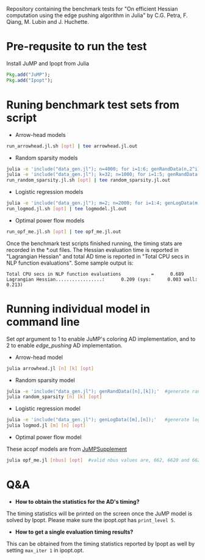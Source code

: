 Repository containing the benchmark tests for "On efficient Hessian computation using the edge pushing algorithm in Julia" by C.G. Petra, F. Qiang, M. Lubin and J. Huchette.

# Pre-requsite to run the test
Install JuMP and Ipopt from Julia
```julia
Pkg.add("JuMP");
Pkg.add("Ipopt");
```

# Runing benchmark test sets from script

* Arrow-head models
```bash
run_arrowhead.jl.sh [opt] | tee arrowhead.jl.out
```
* Random sparsity models
```bash
julia -e 'include("data_gen.jl"); n=4000; for i=1:6; genRandData(n,2^i); end'           #generate random data for fixed n=4000
julia -e 'include("data_gen.jl"); k=32; n=1000; for i=1:5; genRandData(n,k);n=n*2; end' #generate random data for fixed k=32
run_random_sparsity.jl.sh [opt] | tee random_sparsity.jl.out
```
* Logistic regression models
```bash
julia -e 'include("data_gen.jl"); m=2; n=2000; for i=1:4; genLogData(m,n); n=n+2000; end'  #generate logistic model data
run_logmod.jl.sh [opt] | tee logmodel.jl.out
```
* Optimal power flow models
```bash
run_opf_me.jl.sh [opt] | tee opf_me.jl.out
```
Once the benchmark test scripts finished running, the timing stats are recorded in the *.out files. 
The Hessian evaluation time is reported in "Lagrangian Hessian" and total AD time is reported in "Total CPU secs in NLP function evaluations". Some sample output is:

    Total CPU secs in NLP function evaluations           =      0.689
    Lagrangian Hessian.................:      0.209 (sys:      0.003 wall:      0.213)


# Running individual model in command line
Set *opt* argument to 1 to enable JuMP's coloring AD implementation, and to 2 to enable *edge_pushing* AD implementation.
* Arrow-head model

```bash
julia arrowhead.jl [n] [k] [opt]     
```
* Random sparsity model

```bash
julia -e 'include("data_gen.jl"); genRandData([n],[k]);'  #generate random data
julia random_sparsity [n] [k] [opt]
```
* Logistic regression model
```bash
julia -e 'include("data_gen.jl"); genLogData([m],[n]);'   #generate logistic regression data
julia logmod.jl [m] [n] [opt]
```

* Optimal power flow model

These acopf models are from [JuMPSupplement](https://github.com/mlubin/JuMPSupplement/tree/master/acpower)
```bash
julia opf_me.jl [nbus] [opt]  #valid nbus values are, 662, 6620 and 66200
```


# Q&A 
* **How to obtain the statistics for the AD's timing?**

The timing statistics will be printed on the screen once the JuMP model is solved by Ipopt. Please make sure the ipopt.opt has ```print_level 5```. 
* **How to get a single evaluation timing results?**

This can be obtained from the timing statistics reported by Ipopt as well by setting ```max_iter 1``` in ipopt.opt. 
